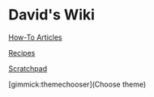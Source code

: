# David's Wiki

[How-To Articles](pages/how-to-articles.md)

[Recipes](pages/recipes.md)

[Scratchpad](pages/scratch.md)

[gimmick:themechooser](Choose theme)
